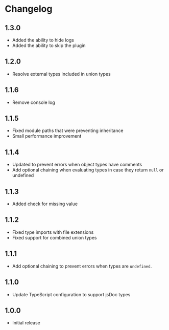 # Changelog

## 1.3.0

- Added the ability to hide logs
- Added the ability to skip the plugin

## 1.2.0

- Resolve external types included in union types

## 1.1.6

- Remove console log

## 1.1.5

- Fixed module paths that were preventing inheritance
- Small performance improvement

## 1.1.4

- Updated to prevent errors when object types have comments
- Add optional chaining when evaluating types in case they return `null` or undefined

## 1.1.3

- Added check for missing value

## 1.1.2

- Fixed type imports with file extensions
- Fixed support for combined union types

## 1.1.1

- Add optional chaining to prevent errors when types are `undefined`.

## 1.1.0

- Update TypeScript configuration to support jsDoc types

## 1.0.0

- Initial release